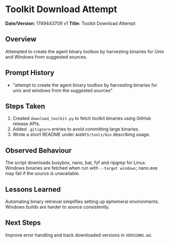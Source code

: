 # Toolkit Download Attempt

**Date/Version:** 1749443709 v1
**Title:** Toolkit Download Attempt

## Overview
Attempted to create the agent binary toolbox by harvesting binaries for Unix and Windows from suggested sources.

## Prompt History
- "attempt to create the agent binary toolbox by harvesting binaries for unix and windows from the suggested sources"

## Steps Taken
1. Created `download_toolkit.py` to fetch toolkit binaries using GitHub release APIs.
2. Added `.gitignore` entries to avoid committing large binaries.
3. Wrote a short README under `AGENTS/tools/bin` describing usage.

## Observed Behaviour
The script downloads busybox, nano, bat, fzf and ripgrep for Linux. Windows binaries are fetched when run with `--target windows`; nano.exe may fail if the source is unavailable.

## Lessons Learned
Automating binary retrieval simplifies setting up ephemeral environments. Windows builds are harder to source consistently.

## Next Steps
Improve error handling and track downloaded versions in `VERSIONS.md`.
